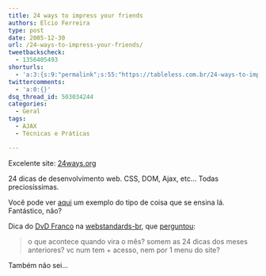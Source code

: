 ```yaml
---
title: 24 ways to impress your friends
authors: Elcio Ferreira
type: post
date: 2005-12-30
url: /24-ways-to-impress-your-friends/
tweetbackscheck:
  - 1356405493
shorturls:
  - 'a:3:{s:9:"permalink";s:55:"https://tableless.com.br/24-ways-to-impress-your-friends";s:7:"tinyurl";s:26:"https://tinyurl.com/3wf3ubf";s:4:"isgd";s:19:"https://is.gd/VRP4Mx";}'
twittercomments:
  - 'a:0:{}'
dsq_thread_id: 503034244
categories:
  - Geral
tags:
  - AJAX
  - Técnicas e Práticas

---
```

Excelente site: [24ways.org][1]

24 dicas de desenvolvimento web. CSS, DOM, Ajax, etc&#8230; Todas preciosíssimas.

Você pode ver [aqui][2] um exemplo do tipo de coisa que se ensina lá. Fantástico, não?

Dica do [DvD Franco][3] na [webstandards-br][4], que [perguntou][5]:

> o que acontece quando vira o mês? somem as 24 dicas dos meses anteriores? vc num tem + acesso, nem por 1 menu do site?

Também não sei&#8230;

 [1]: https://24ways.org/
 [2]: https://24ways.org/examples/edit-in-place-with-ajax/
 [3]: https://www.dpartamentos.com.br/
 [4]: https://br.groups.yahoo.com/group/webstandards-br/
 [5]: https://br.groups.yahoo.com/group/webstandards-br/message/4741